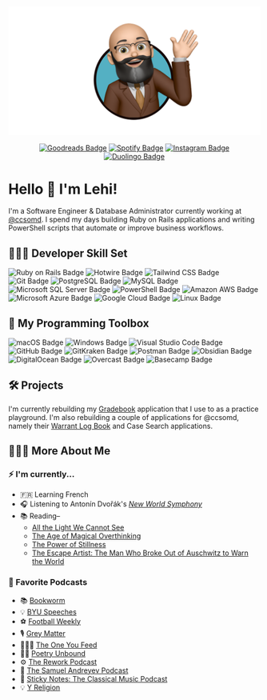 <img src="profile.png" alt="Lehi Sanchez"/>

<div align="center">

[![Goodreads Badge](https://img.shields.io/badge/Goodreads-372213?logo=goodreads&logoColor=fff&style=flat-square)](https://www.goodreads.com/lehi)
[![Spotify Badge](https://img.shields.io/badge/Spotify-1DB954?logo=spotify&logoColor=fff&style=flat-square)](https://open.spotify.com/user/lehisanchez?si=329562d9c13e4c6f)
[![Instagram Badge](https://img.shields.io/badge/Instagram-E4405F?logo=instagram&logoColor=fff&style=flat-square)](https://www.instagram.com/lehisanchez/)
[![Duolingo Badge](https://img.shields.io/badge/Duolingo-58CC02?logo=duolingo&logoColor=fff&style=flat-square)](https://www.duolingo.com/profile/LS2083)

</div>

# Hello 👋 I'm Lehi!

I'm a Software Engineer & Database Administrator currently working at [@ccsomd](https://github.com/ccsomd). I spend my days building Ruby on Rails applications and writing PowerShell scripts that automate or improve business workflows.

## 👨🏻‍💻 Developer Skill Set

![Ruby on Rails Badge](https://img.shields.io/badge/Ruby%20on%20Rails-D30001?logo=rubyonrails&logoColor=fff&style=flat-square)
![Hotwire Badge](https://img.shields.io/badge/Hotwire-FFE801?logo=hotwire&logoColor=000&style=flat-square)
![Tailwind CSS Badge](https://img.shields.io/badge/Tailwind%20CSS-06B6D4?logo=tailwindcss&logoColor=fff&style=flat-square)
![Git Badge](https://img.shields.io/badge/Git-F05032?logo=git&logoColor=fff&style=flat-square)
![PostgreSQL Badge](https://img.shields.io/badge/PostgreSQL-4169E1?logo=postgresql&logoColor=fff&style=flat-square)
![MySQL Badge](https://img.shields.io/badge/MySQL-4479A1?logo=mysql&logoColor=fff&style=flat-square)
![Microsoft SQL Server Badge](https://img.shields.io/badge/Microsoft%20SQL%20Server-CC2927?logo=microsoftsqlserver&logoColor=fff&style=flat-square)
![PowerShell Badge](https://img.shields.io/badge/PowerShell-5391FE?logo=powershell&logoColor=fff&style=flat-square)
![Amazon AWS Badge](https://img.shields.io/badge/Amazon%20AWS-232F3E?logo=amazonaws&logoColor=fff&style=flat-square)
![Microsoft Azure Badge](https://img.shields.io/badge/Microsoft%20Azure-0078D4?logo=microsoftazure&logoColor=fff&style=flat-square)
![Google Cloud Badge](https://img.shields.io/badge/Google%20Cloud-4285F4?logo=googlecloud&logoColor=fff&style=flat-square)
![Linux Badge](https://img.shields.io/badge/Linux-FCC624?logo=linux&logoColor=000&style=flat-square)

## 🧰 My Programming Toolbox

![macOS Badge](https://img.shields.io/badge/macOS-000?logo=macos&logoColor=fff&style=flat-square)
![Windows Badge](https://img.shields.io/badge/Windows-0078D4?logo=windows&logoColor=fff&style=flat-square)
![Visual Studio Code Badge](https://img.shields.io/badge/Visual%20Studio%20Code-007ACC?logo=visualstudiocode&logoColor=fff&style=flat-square)
![GitHub Badge](https://img.shields.io/badge/GitHub-181717?logo=github&logoColor=fff&style=flat-square)
![GitKraken Badge](https://img.shields.io/badge/GitKraken-179287?logo=gitkraken&logoColor=fff&style=flat-square)
![Postman Badge](https://img.shields.io/badge/Postman-FF6C37?logo=postman&logoColor=fff&style=flat-square)
![Obsidian Badge](https://img.shields.io/badge/Obsidian-7C3AED?logo=obsidian&logoColor=fff&style=flat-square)
![DigitalOcean Badge](https://img.shields.io/badge/DigitalOcean-0080FF?logo=digitalocean&logoColor=fff&style=flat-square)
![Overcast Badge](https://img.shields.io/badge/Overcast-FC7E0F?logo=overcast&logoColor=fff&style=flat-square)
![Basecamp Badge](https://img.shields.io/badge/Basecamp-1D2D35?logo=basecamp&logoColor=fff&style=flat-square)

## 🛠️ Projects

I'm currently rebuilding my [Gradebook](https://github.com/lehisanchez/Gradebook) application that I use to as a practice playground. I'm also rebuilding a couple of applications for @ccsomd, namely their [Warrant Log Book](https://github.com/ccsomd/ESW) and Case Search applications.

## 🙋🏻‍♂️ More About Me

### ⚡️ I'm currently...

- 🇫🇷 Learning French
- 🎧 Listening to Antonín Dvořák's [*New World Symphony*](https://open.spotify.com/album/0CLnqv8sf1cX0i8R1IXhGM?si=VQewo6syQNyCTU7QjK50qQ)
- 📚 Reading–
  - [All the Light We Cannot See](https://www.goodreads.com/book/show/18143977-all-the-light-we-cannot-see)
  - [The Age of Magical Overthinking](https://www.goodreads.com/book/show/176443264-the-age-of-magical-overthinking)
  - [The Power of Stillness](https://www.goodreads.com/book/show/52891645-the-power-of-stillness)
  - [The Escape Artist: The Man Who Broke Out of Auschwitz to Warn the World](https://www.goodreads.com/book/show/60194141-the-escape-artist)


### 📡 Favorite Podcasts

- 📚 [Bookworm](https://bookworm.fm/)
- 💡 [BYU Speeches](https://speeches.byu.edu/)
- ⚽️ [Football Weekly](https://www.theguardian.com/football/series/footballweekly)
- 🎙️ [Grey Matter](https://greymatter.show/)
- 🧘🏻‍♂️ [The One You Feed](http://oneyoufeed.net/)
- ✍🏻 [Poetry Unbound](https://onbeing.org/series/poetry-unbound/)
- ⚙️ [The Rework Podcast](https://37signals.com/podcast)
- 🎼 [The Samuel Andreyev Podcast](http://www.samuelandreyev.com/)
- 🎻 [Sticky Notes: The Classical Music Podcast](http://stickynotespodcast.libsyn.com/)
- 💡 [Y Religion](https://rsc.byu.edu/yreligion)



<!--
**lehisanchez/lehisanchez** is a ✨ _special_ ✨ repository because its `README.md` (this file) appears on your GitHub profile.

Here are some ideas to get you started:

- 🔭 I’m currently working on ...
- 🌱 I’m currently learning ...
- 👯 I’m looking to collaborate on ...
- 🤔 I’m looking for help with ...
- 💬 Ask me about ...
- 📫 How to reach me: ...
- 😄 Pronouns: ...
- ⚡ Fun fact: ...
-->

